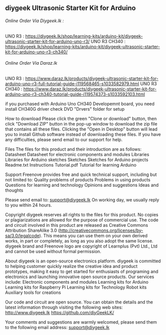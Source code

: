   ## diygeek Ultrasonic Starter Kit for Arduino 
  
  ###### Online Order Via Diygeek.lk  : 
  UNO R3 : https://diygeek.lk/shop/learning-kits/arduino-kit/diygeek-ultrasonic-starter-kit-for-arduino-uno-r3/
  UNO R3 CH340 : https://diygeek.lk/shop/learning-kits/arduino-kit/diygeek-ultrasonic-starter-kit-for-arduino-uno-r3-ch340/
  
  ###### Online Order Via Daraz.lk
  UNO R3 : https://www.daraz.lk/products/diygeek-ultrasonic-starter-kit-for-arduino-uno-r3-full-tutorial-guide-i119568465-s1033582979.html
  UNO R3 CH340 : https://www.daraz.lk/products/diygeek-ultrasonic-starter-kit-for-arduino-uno-r3-ch340-tutorial-guide-i119574373-s1033592103.html
   
if you purchased with Arduino Uno CH340 Developemnt board, you need install CH340G driver 
check DVD "Drvers" folder for setup

How to download
  Please click the green "Clone or download" button, then click "Download ZIP" button in the pop-up window to download the zip file that contains all these files. Clicking the "Open in Desktop" button will lead you to install Github software instead of downloading these files. 
  If you have any difficulties, please send email to our support for help.

Files
  The files for this product and their introduction are as follows:
    Datasheet       Datasheet for electronic components and modules
    Libraries       Libraries for Arduino sketches
    Sketches        Sketches for Arduino projects
    Readme.txt      Instructions
    Tutorial.pdf    Tutorial for learning Arduino

Support
  Freenove provides free and quick technical support, including but not limited to:
    Quality problems of products
    Problems in using products
    Questions for learning and technology
    Opinions and suggestions
    Ideas and thoughts

  Please send email to:
    support@diygeek.lk
  On working day, we usually reply to you within 24 hours.

Copyright
  diygeek reserves all rights to the files for this product. No copies or plagiarizations are allowed for the purpose of commercial use. 
  The code and circuit involved in this product are released as Creative Commons Attribution ShareAlike 3.0 (http://creativecommons.org/licenses/by-sa/3.0/legalcode). This means you can use them on your own derived works, in part or completely, as long as you also adopt the same license. 
  diygeek brand and Freenove logo are copyright of Learnplus (Pvt) Ltd., Ltd and cannot be used without formal permission.

About
  diygeek is an open-source electronics platform. diygeek is committed to helping customer quickly realize the creative idea and product prototypes, making it easy to get started for enthusiasts of programing and electronics and launching innovative open source products. Our services include:
    Electronic components and modules
    Learning kits for Arduino
    Learning kits for Raspberry Pi
    Learning kits for Technology
    Robot kits
    Auxiliary tools for creations

  Our code and circuit are open source. You can obtain the details and the latest information through visiting the following web sites:
    http://www.diygeek.lk
    https://github.com/diyGeekLK/

  Your comments and suggestions are warmly welcomed, please send them to the following email address:
    support@diygeek.lk

